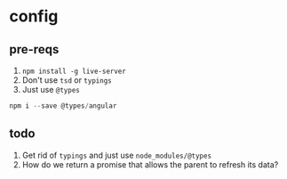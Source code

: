 # config

## pre-reqs

1. ```npm install -g live-server```
1. Don't use ```tsd``` or ```typings```
1. Just use ```@types```

```js
npm i --save @types/angular
```

## todo

1. Get rid of ```typings``` and just use ```node_modules/@types```
1. How do we return a promise that allows the parent to refresh its data?
